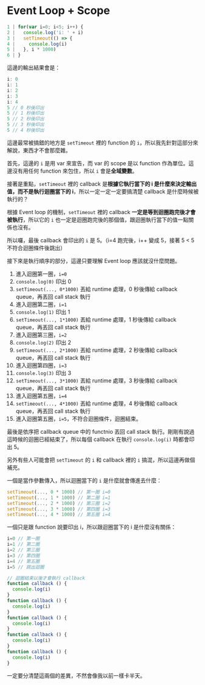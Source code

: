 # Event Loop + Scope

```js
1 | for(var i=0; i<5; i++) {
2 |   console.log('i: ' + i)
3 |   setTimeout(() => {
4 |     console.log(i)
5 |   }, i * 1000)
6 | }
```

這邊的輸出結果會是：

```js
i: 0
i: 1
i: 2
i: 3
i: 4
5 // 0 秒後印出
5 // 1 秒後印出
5 // 2 秒後印出
5 // 3 秒後印出
5 // 4 秒後印出
```

這邊最常被搞錯的地方是 `setTimeout` 裡的 function 的 `i`，所以我先針對這部分來解說，東西才不會那麼雜。

首先，這邊的 `i` 是用 var 來宣告，而 var 的 scope 是以 function 作為單位。這邊沒有用任何 function 來包住，所以 `i` 會是**全域變數**。

接著是重點，`setTimeout` 裡的 callback 是**根據它執行當下的 i 是什麼來決定輸出值，而不是執行迴圈當下的 i**，所以一定一定一定要搞清楚 callback 是什麼時候被執行的？

根據 Event loop 的機制，`setTimeout` 裡的 callback **一定是等到迴圈跑完後才會被執行**，所以它的 `i` 也一定是迴圈跑完後的那個值，跟迴圈執行當下的值一點關係也沒有。

所以囉，最後 callback 會印出的 `i` 是 5。（i=4 跑完後，i++ 變成 5，接著 5 < 5 不符合迴圈條件後跳出）

接下來是執行順序的部分，這邊只要理解 Event loop 應該就沒什麼問題。

1. 進入迴圈第一圈，`i=0`
2. `console.log(0)` 印出 0
3. `setTimeout(..., 0*1000)` 丟給 runtime 處理，0 秒後傳給 callback queue，再丟回 call stack 執行
4. 進入迴圈第二圈，`i=1`
5. `console.log(1)` 印出 1
6. `setTimeout(..., 1*1000)` 丟給 runtime 處理，1 秒後傳給 callback queue，再丟回 call stack 執行
7. 進入迴圈第三圈，`i=2`
8. `console.log(2)` 印出 2
9. `setTimeout(..., 2*1000)` 丟給 runtime 處理，2 秒後傳給 callback queue，再丟回 call stack 執行
10. 進入迴圈第四圈，`i=3`
11. `console.log(3)` 印出 3
12. `setTimeout(..., 3*1000)` 丟給 runtime 處理，3 秒後傳給 callback queue，再丟回 call stack 執行
13. 進入迴圈第五圈，`i=4`
14. `setTimeout(..., 4*1000)` 丟給 runtime 處理，4 秒後傳給 callback queue，再丟回 call stack 執行
15. 進入迴圈第五圈，`i=5`，不符合迴圈條件，迴圈結束。

最後是依序把 callback queue 中的 functnio 丟回 call stack 執行。剛剛有說過這時候的迴圈已經結束了，所以每個 callback 在執行 `console.log(i)` 時都會印出 5。


另外有些人可能會把 `setTimeout` 的 `i` 和 callback 裡的 `i` 搞混，所以這邊再做個補充。

一個是當作參數傳入，所以迴圈當下的 `i` 是什麼就會傳進去什麼：

```js
setTimeout(..., 0 * 1000) // 第一圈 i=0
setTimeout(..., 1 * 1000) // 第二圈 i=1
setTimeout(..., 2 * 1000) // 第三圈 i=2
setTimeout(..., 3 * 1000) // 第四圈 i=3
setTimeout(..., 4 * 1000) // 第五圈 i=4
```

一個只是跟 function 說要印出 i，所以跟迴圈當下的 i 是什麼沒有關係：

```js
i=0 // 第一圈
i=1 // 第二圈
i=2 // 第三圈
i=3 // 第四圈
i=4 // 第五圈
i=5 // 跳出迴圈

// 迴圈結束以後才會執行 callback
function callback () {
  console.log(i)
}
function callback () {
  console.log(i)
}
function callback () {
  console.log(i)
}
function callback () {
  console.log(i)
}
function callback () {
  console.log(i)
}
```

一定要分清楚這兩個的差異，不然會像我以前一樣卡半天。